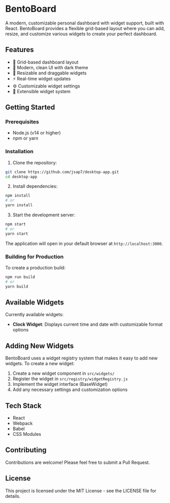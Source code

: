 # BentoBoard

A modern, customizable personal dashboard with widget support, built with React. BentoBoard provides a flexible grid-based layout where you can add, resize, and customize various widgets to create your perfect dashboard.

## Features

- 🎯 Grid-based dashboard layout
- 🎨 Modern, clean UI with dark theme
- 🔄 Resizable and draggable widgets
- ⚡ Real-time widget updates
- ⚙️ Customizable widget settings
- 🧩 Extensible widget system

## Getting Started

### Prerequisites

- Node.js (v14 or higher)
- npm or yarn

### Installation

1. Clone the repository:
```bash
git clone https://github.com/jsap7/desktop-app.git
cd desktop-app
```

2. Install dependencies:
```bash
npm install
# or
yarn install
```

3. Start the development server:
```bash
npm start
# or
yarn start
```

The application will open in your default browser at `http://localhost:3000`.

### Building for Production

To create a production build:

```bash
npm run build
# or
yarn build
```

## Available Widgets

Currently available widgets:

- **Clock Widget**: Displays current time and date with customizable format options

## Adding New Widgets

BentoBoard uses a widget registry system that makes it easy to add new widgets. To create a new widget:

1. Create a new widget component in `src/widgets/`
2. Register the widget in `src/registry/widgetRegistry.js`
3. Implement the widget interface (BaseWidget)
4. Add any necessary settings and customization options

## Tech Stack

- React
- Webpack
- Babel
- CSS Modules

## Contributing

Contributions are welcome! Please feel free to submit a Pull Request.

## License

This project is licensed under the MIT License - see the LICENSE file for details. 